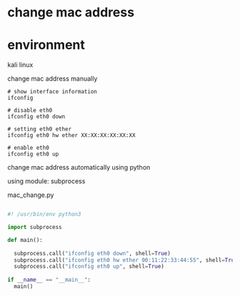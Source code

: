 # change mac address  


# environment  

kali linux  

change mac address manually
```terminal
# show interface information
ifconfig

# disable eth0 
ifconfig eth0 down

# setting eth0 ether
ifconfig eth0 hw ether XX:XX:XX:XX:XX:XX

# enable eth0
ifconfig eth0 up
```

change mac address automatically using python  

using module: subprocess  

mac_change.py
```python

#! /usr/bin/env python3

import subprocess

def main():
  
  subprocess.call("ifconfig eth0 down", shell=True)
  subprocess.call("ifconfig eth0 hw ether 00:11:22:33:44:55", shell=True)
  subprocess.call("ifconfig eth0 up", shell=True)
  
if __name__ == "__main__":
  main()
```
